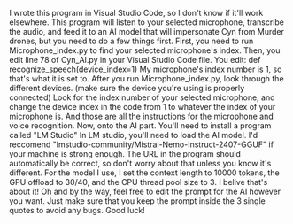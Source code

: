 I wrote this program in Visual Studio Code, so I don't know if it'll work elsewhere. This program will listen to your selected microphone, transcribe the audio, and feed it to an AI model that will impersonate Cyn from Murder drones, but you need to do a few things first. 
First, you need to run Microphone_index.py to find your selected microphone's index. Then, you edit line 78 of Cyn_AI.py in your Visual Studio Code file. You edit: def recognize_speech(device_index=1)
My microphone's index number is 1, so that's what it is set to. After you run Microphone_index.py, look through the different devices. (make sure the device you're using is properly connected) Look for the index number of your selected microphone, and change the device
index in the code from 1 to whatever the index of your microphone is. And those are all the instructions for the microphone and voice recognition. Now, onto the AI part. You'll need to install a program called "LM Studio"
In LM studio, you'll need to load the AI model. I'd reccomend "lmstudio-community/Mistral-Nemo-Instruct-2407-GGUF" if your machine is strong enough. The URL in the program should automatically be correct, so don't worry about that unless you know it's different. For the 
model I use, I set the context length to 10000 tokens, the GPU offload to 30/40, and the CPU thread pool size to 3. I belive that's about it! Oh and by the way, feel free to edit the prompt for the AI however you want. Just make sure that you keep the prompt
inside the 3 single quotes to avoid any bugs.  Good luck!

